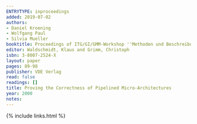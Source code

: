 ```yaml
---
ENTRYTYPE: inproceedings
added: 2019-07-02
authors:
- Daniel Kroening
- Wolfgang Paul
- Silvia Mueller
booktitle: Proceedings of ITG/GI/GMM-Workshop ''Methoden und Beschreibungssprachen zur Modellierung und Verifikation von Schaltungen und Systemen''
editor: Waldschmidt, Klaus and Grimm, Christoph
isbn: 3-8007-2524-X
layout: paper
pages: 89-98
publisher: VDE Verlag
read: false
readings: []
title: Proving the Correctness of Pipelined Micro-Architectures
year: 2000
notes:
---
```

{% include links.html %}
